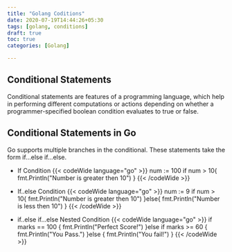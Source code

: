 ```yaml
---
title: "Golang Coditions"
date: 2020-07-19T14:44:26+05:30
tags: [golang, conditions]
draft: true
toc: true
categories: [Golang]

---
```


## Conditional Statements 
Conditional statements are features of a programming language, which help in performing different computations or actions depending on whether a programmer-specified boolean condition evaluates to true or false.

## Conditional Statements in Go
Go supports multiple branches in the conditional. These statements take the form if...else if...else.

- If Condition
{{< codeWide language="go" >}}
num := 100
if num > 10{
    fmt.Println("Number is greater then 10")
}
{{< /codeWide >}}

- If..else Condition
{{< codeWide language="go" >}}
num := 9
if num > 10{
    fmt.Println("Number is greater then 10")
}else{
    fmt.Println("Number is less then 10")
}
{{< /codeWide >}}

- if..else if...else Nested Condition
{{< codeWide language="go" >}}
if marks == 100 {
    fmt.Println("Perfect Score!")
}else if marks >= 60 {
    fmt.Println("You Pass.")
}else {
    fmt.Println("You fail!")
}
{{< /codeWide >}}





